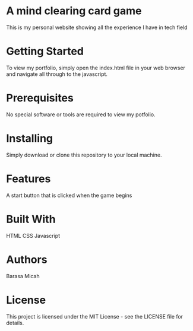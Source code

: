 # A mind clearing card game

This is my personal website showing all the experience I have in tech field

# Getting Started
To view my portfolio, simply open the index.html file in your web browser and navigate all through to the javascript.

# Prerequisites
No special software or tools are required to view my potfolio.

# Installing
Simply download or clone this repository to your local machine.

# Features
A start button that is clicked when the game begins

# Built With 
HTML
CSS
Javascript

# Authors
Barasa Micah

# License
This project is licensed under the MIT License - see the LICENSE file for details.

